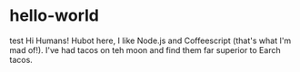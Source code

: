# hello-world
test 
Hi Humans! 
Hubot here, I like Node.js and Coffeescript (that's what I'm mad of!). 
I've had tacos on teh moon and find them far superior to Earch tacos. 

